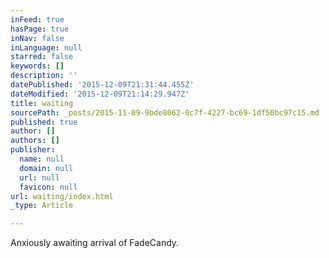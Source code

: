 ```yaml
---
inFeed: true
hasPage: true
inNav: false
inLanguage: null
starred: false
keywords: []
description: ''
datePublished: '2015-12-09T21:31:44.455Z'
dateModified: '2015-12-09T21:14:29.947Z'
title: waiting
sourcePath: _posts/2015-11-09-9bde8062-0c7f-4227-bc69-1df50bc97c15.md
published: true
author: []
authors: []
publisher:
  name: null
  domain: null
  url: null
  favicon: null
url: waiting/index.html
_type: Article

---
```

Anxiously awaiting arrival of FadeCandy.